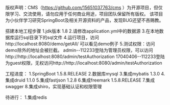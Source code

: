 版权声明：CMS（https://github.com/15651037763/cms ）为开源项目，但仅限学习、交流使用，请勿应用于任何商业用途，项目团队保留所有版权。
该项目为小伙伴学习研究SpringBoot及相关开源资料的产品，发现BUG还望不吝赐教。

搭建本地工程步骤
1.jdk版本 1.8
2.请修改application.yml中的数据源
3.在本地数据库运行sql目录下的sql文件
4.运行项目，访问http://localhost:8080/demo/getAll/ 可以看见demo例子
5.测试权限：访问demo除外的地址会被拦截。
admin--112233登陆为管理员权限，可以访问http://http://localhost:8080/admin/testAuthorization
17040406--112233登陆为guest权限，无权访问http://http://localhost:8080/admin/testAuthorization



工程进度：
1.SpringBoot 1.5.8.RELEASE
2.数据库mysql
3.集成mybatis 1.3.0
4.集成druid 1.1.0
5.集成fastjson 1.2.8
6.集成freemark 1.5.8.RELEASE
7.集成swagger
8.集成shiro，实现基础认证和权限管理

待进行：
1.集成redis
